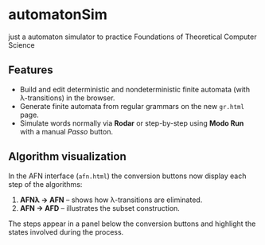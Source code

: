 # automatonSim
just a automaton simulator to practice Foundations of Theoretical Computer Science

## Features

- Build and edit deterministic and nondeterministic finite automata (with λ-transitions) in the browser.
- Generate finite automata from regular grammars on the new `gr.html` page.
- Simulate words normally via **Rodar** or step-by-step using **Modo Run** with a manual *Passo* button.

## Algorithm visualization

In the AFN interface (`afn.html`) the conversion buttons now display each step of the algorithms:

1. **AFNλ → AFN** – shows how λ-transitions are eliminated.
2. **AFN → AFD** – illustrates the subset construction.

The steps appear in a panel below the conversion buttons and highlight the states involved during the process.
